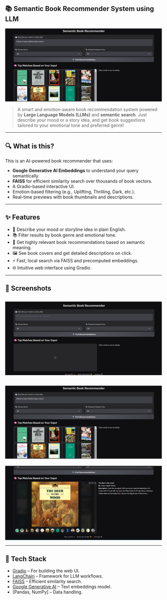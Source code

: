 ## 📚 Semantic Book Recommender System using LLM

![UI Screenshot](screenshots/2.png)

> A smart and emotion-aware book recommendation system powered by **Large Language Models (LLMs)** and **semantic search**. Just describe your mood or a story idea, and get book suggestions tailored to your emotional tone and preferred genre!

---

## 🔍 What is this?

This is an AI-powered book recommender that uses:

* **Google Generative AI Embeddings** to understand your query semantically.
* **FAISS** for efficient similarity search over thousands of book vectors.
* A Gradio-based interactive UI.
* Emotion-based filtering (e.g., Uplifting, Thrilling, Dark, etc.).
* Real-time previews with book thumbnails and descriptions.

---

## ✨ Features

* 📖 Describe your mood or storyline idea in plain English.
* 📚 Filter results by book genre and emotional tone.
* 🎯 Get highly relevant book recommendations based on semantic meaning.
* 🖼️ See book covers and get detailed descriptions on click.
* ⚡ Fast, local search via FAISS and precomputed embeddings.
* 🌐 Intuitive web interface using Gradio.

---


## 📸 Screenshots

![Screenshot](screenshots/1.png) 
---
![Screenshot](screenshots/2.png) 
---
![Screenshot](screenshots/3.png) 
<br>


---

## 🧠 Tech Stack

* [Gradio](https://gradio.app) – For building the web UI.
* [LangChain](https://www.langchain.com) – Framework for LLM workflows.
* [FAISS](https://github.com/facebookresearch/faiss) – Efficient similarity search.
* [Google Generative AI](https://ai.google/discover/generative-ai/) – Text embeddings model.
* \[Pandas, NumPy] – Data handling.
